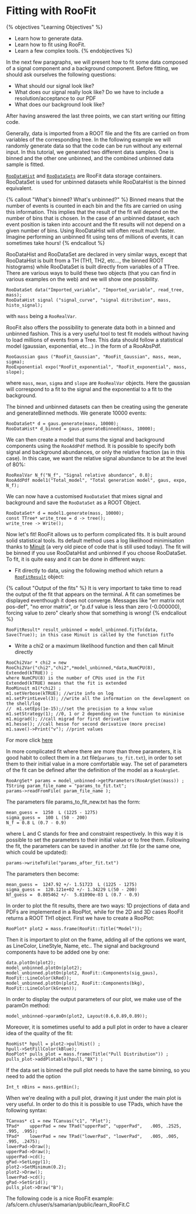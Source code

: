 # Fitting with RooFit

{% objectives "Learning Objectives" %}
* Learn how to generate data. 
* Learn how to fit using RooFit.
* Learn a few complex tools.
{% endobjectives %} 

In the next few paragraphs, we will present how to fit some data composed of a signal component and a background component. 
Before fitting, we should ask ourselves the following questions: 

- What should our signal look like? 
- What does our signal really look like? Do we have to include a resolution/acceptance to our PDF
- What does our background look like? 

After having answered the last three points, we can start writing our fitting code. 

Generally, data is imported from a ROOT file and the fits are carried on from variables of the corresponding tree. In the following example we will randomly generate data so that the code can be run without any external input.
In this tutorial, we generated two different data samples. One is binned and the other one unbinned, and the combined unbinned data sample is fitted. 

[`RooDataHist`](https://root.cern.ch/doc/master/classRooDataHist.html) and [`RooDataSets`](https://root.cern.ch/root/html516/RooDataSet.html) are RooFit data storage containers. RooDataSet is used for unbinned datasets while RooDataHist is the binned equivalent.
 
{% callout "What's binned? What's unbinned?" %}
Binned means that the number of events is counted in each bin and the fits are carried on using this information. This implies that the result of the fit will depend on the number of bins that is chosen. In the case of an unbinned dataset, each event position is taken into account and the fit results will not depend on a given number of bins. Using RooDataHist will often result much faster. Imagine performing an unbinned fit using tens of millions of events, it can sometimes take hours!
{% endcallout %} 

RooDataHist and RooDataSet are declared in very similar ways, except that RooDataHist is built from a TH (TH1, TH2, etc…, the binned ROOT histograms) while RooDataSet is built directly from variables of a TTree. 
There are various ways to build these two objects (that you can find in various examples on the web) and we will show one possibility. 

````
RooDataSet data("Imported_variable", "Imported_variable", read_tree, mass);
RooDataHist signal ("signal_curve", "signal ditribution", mass,  histo_signal);
````

with `mass` being a `RooRealVar`.

RooFit also offers the possibility to generate data both in a binned and unbinned fashion. This is a very useful tool to test fit models without having to load millions of events from a Tree. This data should follow a statistical model (gaussian, exponential, etc…) in the form of a RooAbsPdf. 

````
RooGaussian gaus ("RooFit_Gaussian", "RooFit_Gaussian", mass, mean, sigma);
RooExponential expo("RooFit_exponential", "RooFit_exponential", mass, slope);
````

where `mass`, `mean`, `sigma` and `slope` are `RooRealVar` objects. 
Here the gaussian will correspond to a fit to the signal and the exponential to a fit to the background. 

The binned and unbinned datasets can then be creating using the generate and generateBinned methods. We generate 10000 events:

````
RooDataSet* d = gaus.generate(mass, 10000);
RooDataHist* d_binned = gaus.generateBinned(mass, 10000);
````

We can then create a model that sums the signal and background components using the `RooAddPdf` method. It is possible to specify both signal and background abundances, or only the relative fraction (as in this case). In this case, we want the relative signal abundance to be at the level of 80%:

````
RooRealVar N_f("N_f", "Signal relative abundance", 0.8);
RooAddPdf model1("Total_model", "Total generation model", gaus, expo, N_f);
````

We can now have a customised `RooDataSet` that mixes signal and background and save the `RooDataSet` as a ROOT Object.

````
RooDataSet* d = model1.generate(mass, 10000);
const TTree* write_tree = d -> tree();
write_tree -> Write();
````

Now let's fit! RooFit allows us to perform complicated fits. It is built around solid statistical tools. Its default method uses a log likelihood minimisation thanks to [Minuit](https://seal.web.cern.ch/seal/snapshot/work-packages/mathlibs/minuit/) (a very old piece of code that is still used today). 
The fit will be binned if you use RooDataHist and unbinned if you choose RooDataSet.
To fit, it is quite easy and it can be done in different ways: 

- Fit directly to data, using the following method which return a [`RooFitResult`](https://root.cern.ch/doc/v612/classRooFitResult.html) object:

{% callout "Output of the fits" %}
It is very important to take time to read the output of the fit that appears on the terminal. A fit can sometimes be displayed eventhough it does not converge. 
Messages like "err matrix not pos-def", "no error matrix", or "p.d.f value is less than zero (-0.000000), forcing value to zero" clearly show that something is wrong!
{% endcallout %} 

````
RooFitResult* result_unbinned = model_unbinned.fitTo(data, Save(True)); in this case Minuit is called by the function fitTo
````

- Write a chi2 or a maximum likelihood function and then call Minuit directly

````
RooChi2Var * chi2 = new RooChi2Var("chi2","chi2",*model_unbinned,*data,NumCPU(8), Extended(kTRUE)) ;
where NumCPU(8) is the number of CPUs used in the Fit
Extended(kTRUE) means that the fit is extended
RooMinuit m1(*chi2) ;
m1.setVerbose(kTRUE); //write info on log
m1.setPrintLevel(3); //write all the information on the development on the shell/log
//  m1.setEps(1e-15);//set the precision to a know value
m1.setStrategy(1); //0, 1 or 2 depending on the function to minimise
m1.migrad(); //call migrad for first derivative
m1.hesse(); //call hesse for second derivative (more precise)
m1.save()->Print("v"); //print values
````

For more click [here](https://root.cern.ch/doc/master/classRooMinuit.html#a73477af6d519f8b91ab0538bee1fc2f8)



In more complicated fit where there are more than three parameters, it is good habit to collect them in a .txt file(`params_to_fit.txt`), in order to set them to their initial value in a more comfortable way. The set of parameters of the fit can be defined after the definition of the model as a `RooArgSet`.

````
RooArgSet* params = model_unbinned->getParameters(RooArgSet(mass)) ;
TString param_file_name = "params_to_fit.txt";
params->readFromFile( param_file_name );
````

The parameters file params_to_fit_new.txt has the form:

````
mean_guess =  1250  L (1225 - 1275)
sigma_guess =  100 L (50 - 200)
N_f = 0.8 L (0.7 - 0.9)
````

where L and C stands for free and constraint respectively. In this way it is possible to set the parameters to their initial value or to free them. Following the fit, the parameters can be saved in another .txt file (or the same one, which could be updated):

````
params->writeToFile("params_after_fit.txt")
````

The parameters then become: 

````
mean_guess =  1247.92 +/- 1.51723  L (1225 - 1275)
sigma_guess =  120.121e+02 +/- 1.34229 L(50 - 200)
Nf_guess =  0.805462 +/-  5.81090e-03 L (0.7 - 0.9)
````

In order to plot the fit results, there are two ways: 1D projections of data and PDFs are implemented in a RooPlot, while for the 2D and 3D cases RooFit returns a ROOT TH1 object.
First we have to create a RooPlot: 

````
RooPlot* plot2 = mass.frame(RooFit::Title("Model"));
````

Then it is important to plot on the frame, adding all of the options we want, as LineColor, LineStyle, Name, etc.. The signal and background components have to be added one by one: 

````
data.plotOn(plot2);
model_unbinned.plotOn(plot2);
model_unbinned.plotOn(plot2, RooFit::Components(sig_gaus), RooFit::LineColor(kRed));
model_unbinned.plotOn(plot2, RooFit::Components(bkg), RooFit::LineColor(kGreen));
````

In order to display the output parameters of our plot, we make use of the paramOn method: 

````
model_unbinned->paramOn(plot2, Layout(0.6,0.89,0.89)); 
````

Moreover, it is sometimes useful to add a pull plot in order to have a clearer idea of the quality of the fit: 

````
RooHist* hpull = plot2->pullHist() ;
hpull->SetFillColor(kBlue);
RooPlot* pulls_plot = mass.frame(Title("Pull Distribution")) ;
pulls_plot->addPlotable(hpull,"BX") ;
````

If the data set is binned the pull plot needs to have the same binning, so you need to add the option

````
Int_t nBins = mass.getBin();
````

When we're dealing with a pull plot, drawing it just under the main plot is very useful. In order to do this it is possible to use TPads, which have the following syntax: 

````
TCanvas* c1 = new TCanvas("c1", "Plot");
TPad*    upperPad = new TPad("upperPad", "upperPad",   .005, .2525, .995, .995);
TPad*    lowerPad = new TPad("lowerPad", "lowerPad",   .005, .005,  .995, .2475);
lowerPad->Draw(); 
upperPad->Draw();        
upperPad->cd();
gPad->SetLogy(1);
plot2->SetMinimum(0.2);
plot2->Draw();
lowerPad->cd();
gPad->SetGrid();
pulls_plot->Draw("B");
````

The following code is a nice RooFit example: /afs/cern.ch/user/s/samarian/public/learn_RooFit.C

















